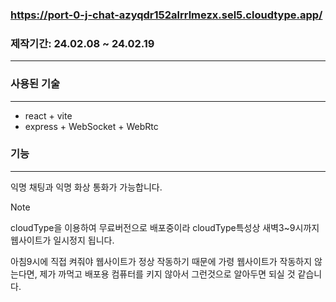 ### https://port-0-j-chat-azyqdr152alrrlmezx.sel5.cloudtype.app/

### 제작기간: 24.02.08 ~ 24.02.19
------

### 사용된 기술 
------
- react + vite
- express + WebSocket + WebRtc 

### 기능
---
익명 채팅과 익명 화상 통화가 가능합니다. 


> [!NOTE]
> cloudType을 이용하여 무료버전으로 배포중이라 cloudType특성상 새벽3~9시까지 웹사이트가 일시정지 됩니다.

아침9시에 직접 켜줘야 웹사이트가 정상 작동하기 때문에 가령 웹사이트가 작동하지 않는다면, 제가 까먹고 배포용 컴퓨터를 키지 않아서 그런것으로 알아두면 되실 것 같습니다.





